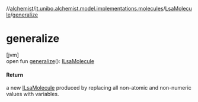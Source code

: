 //[alchemist](../../../index.md)/[it.unibo.alchemist.model.implementations.molecules](../index.md)/[LsaMolecule](index.md)/[generalize](generalize.md)

# generalize

[jvm]\
open fun [generalize](generalize.md)(): [ILsaMolecule](../../it.unibo.alchemist.model.interfaces/-i-lsa-molecule/index.md)

#### Return

a new [ILsaMolecule](../../it.unibo.alchemist.model.interfaces/-i-lsa-molecule/index.md) produced by replacing all non-atomic and non-numeric values with variables.
